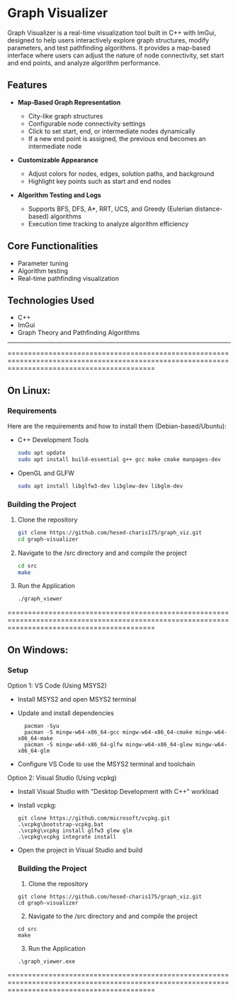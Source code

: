 # Graph Visualizer

Graph Visualizer is a real-time visualization tool built in C++ with ImGui, designed to help users interactively explore graph structures, modify parameters, and test pathfinding algorithms. 
It provides a map-based interface where users can adjust the nature of node connectivity, set start and end points, and analyze algorithm performance.

## Features
- **Map-Based Graph Representation**  
  - City-like graph structures  
  - Configurable node connectivity settings  
  - Click to set start, end, or intermediate nodes dynamically  
  - If a new end point is assigned, the previous end becomes an intermediate node  

- **Customizable Appearance**  
  - Adjust colors for nodes, edges, solution paths, and background  
  - Highlight key points such as start and end nodes  

- **Algorithm Testing and Logs**  
  - Supports BFS, DFS, A*, RRT, UCS, and Greedy (Eulerian distance-based) algorithms  
  - Execution time tracking to analyze algorithm efficiency  

## Core Functionalities
- Parameter tuning  
- Algorithm testing  
- Real-time pathfinding visualization  

## Technologies Used
- C++  
- ImGui  
- Graph Theory and Pathfinding Algorithms


-------------

================================================================================================================================================

## On Linux:

### Requirements

Here are the requirements and how to install them (Debian-based/Ubuntu):

- C++ Development Tools
  ```sh
  sudo apt update
  sudo apt install build-essential g++ gcc make cmake manpages-dev
- OpenGL and GLFW
  ```sh
  sudo apt install libglfw3-dev libglew-dev libglm-dev


### Building the Project
1. Clone the repository  
   ```sh
   git clone https://github.com/hesed-charis175/graph_viz.git
   cd graph-visualizer

2. Navigate to the /src directory and and compile the project
   ```sh
   cd src
   make

3. Run the Application
   ```sh
   ./graph_viewer
    ```

================================================================================================================================================
   

## On Windows:

### Setup

Option 1: VS Code (Using MSYS2)
- Install MSYS2 and open MSYS2 terminal

- Update and install dependencies
  ```
    pacman -Syu
    pacman -S mingw-w64-x86_64-gcc mingw-w64-x86_64-cmake mingw-w64-x86_64-make
    pacman -S mingw-w64-x86_64-glfw mingw-w64-x86_64-glew mingw-w64-x86_64-glm
  ```
- Configure VS Code to use the MSYS2 terminal and toolchain


Option 2: Visual Studio (Using vcpkg)
- Install Visual Studio with "Desktop Development with C++" workload

- Install vcpkg:
  ```
  git clone https://github.com/microsoft/vcpkg.git
  .\vcpkg\bootstrap-vcpkg.bat
  .\vcpkg\vcpkg install glfw3 glew glm
  .\vcpkg\vcpkg integrate install
  ```

- Open the project in Visual Studio and build

  ### Building the Project

  1. Clone the repository
     
  ```
  git clone https://github.com/hesed-charis175/graph_viz.git
  cd graph-visualizer
  ```
  2. Navigate to the /src directory and and compile the project
     
   ```batch
   cd src
   make
   ```

  3. Run the Application
     
    ```batch
   .\graph_viewer.exe
    ```




================================================================================================================================================
